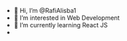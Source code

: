 - 👋 Hi, I’m @RafiAlisba1
- 👀 I’m interested in Web Development
- 🌱 I’m currently learning React JS
- 
<!---
RafiAlisba1/RafiAlisba1 is a ✨ special ✨ repository because its `README.md` (this file) appears on your GitHub profile.
You can click the Preview link to take a look at your changes.
--->
